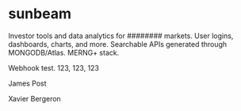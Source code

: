 # sunbeam

Investor tools and data analytics for ######## markets. User logins, dashboards, charts, and more. Searchable APIs generated through MONGODB/Atlas.
MERNG+ stack.

Webhook test. 123, 123, 123

James Post

Xavier Bergeron
